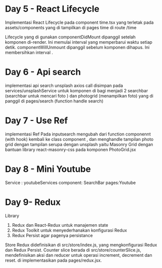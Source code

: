 # Day 5 -  React Lifecycle 

Implementasi React Lifecycle pada component time.tsx yang terletak pada assets/components yang di tampilkan di pages time di route /time 

Lifecycle yang di gunakan
componentDidMount dipanggil setelah komponen di-render. Ini memulai interval yang memperbarui waktu setiap detik.
componentWillUnmount dipanggil sebelum komponen dihapus. Ini membersihkan interval .

# Day 6 -  Api search 

implementasi api search unsplash  axios call disimpan pada services/unsplashService untuk komponen di bagi menjadi 2 searchbar (searchbar untuk mencari foto ) dan photogrid (menampilkan foto) yang di panggil di pages/search (function handle search) 

# Day 7 - Use Ref 

implementasi Ref Pada inputsearch mengubah dari function componennt (with hook) kembali ke class component , dan menghandle tampilan photo grid dengan tampilan serupa dengan unsplash yaitu Masonry Grid dengan bantuan library react-masonry-css pada komponen PhotoGrid.jsx

# Day 8 - Mini Youtube
Service : youtubeServices
component: SearchBar
pages:Youtube

# Day 9- Redux
Library
1. Redux dan React-Redux untuk manajemen state
2. Redux Toolkit untuk menyederhanakan konfigurasi Redux
3. Redux Persist agar pagenya persistance


Store Redux didefinisikan di src/store/index.js, yang mengkonfigurasi Redux dan Redux Persist. Counter slice berada di src/store/counterSlice.js, mendefinisikan aksi dan reducer untuk operasi increment, decrement dan reset. di implementasikan pada pages/redux.jsx.